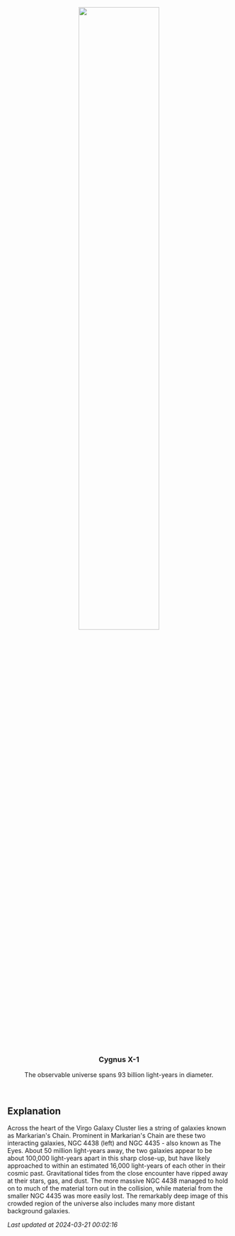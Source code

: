 <p align='center'>
    <img src='https://apod.nasa.gov/apod/image/2403/Ngc4438_Selby_960.jpg' width='60%' />
    <h3 align="center">Cygnus X-1</h3>
    <p align="center">The observable universe spans 93 billion light-years in diameter.</p>
</p>
<br/>

Explanation
--
Across the heart of the Virgo Galaxy Cluster lies a string of galaxies known as Markarian's Chain. Prominent in Markarian's Chain are these two interacting galaxies, NGC 4438 (left) and NGC 4435 - also known as The Eyes. About 50 million light-years away, the two galaxies appear to be about 100,000 light-years apart in this sharp close-up, but have likely approached to within an estimated 16,000 light-years of each other in their cosmic past. Gravitational tides from the close encounter have ripped away at their stars, gas, and dust. The more massive NGC 4438 managed to hold on to much of the material torn out in the collision, while material from the smaller NGC 4435 was more easily lost. The remarkably deep image of this crowded region of the universe also includes many more distant background galaxies.


*Last updated at 2024-03-21 00:02:16*
